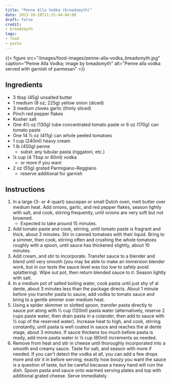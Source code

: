 ```yaml
---
title: "Penne Alla Vodka (breadsmyth)"
date: 2023-10-28T11:25:44-04:00
draft: false
credit:
- breadsmyth
tags:
- food
- pasta
---
```


{{< figure src="/images/food-images/penne-alla-vodka_breadsmyth.jpg" caption="Penne Alla Vodka; image by breadsmyth" alt="Penne alla vodka served with garnish of parmesan" >}}


## Ingredients
- 3 tbsp (45g) unsalted butter
- 1 medium (8 oz; 225g) yellow onion (diced)
- 3 medium cloves garlic (thinly sliced)
- Pinch red pepper flakes
- Kosher salt
- One 4&frac12; oz (130g) tube concentrated tomato paste or 6 oz (170g) can tomato paste
- One 14 &frac12; oz (411g) can whole peeled tomatoes
- 1 cup (240ml) heavy cream
- 1 lb (450g) penne
    - subst: any tubular pasta (riggatoni, etc.)
- &frac14; cup (4 Tbsp or 60ml) vodka
    - or more if you want
- 2 oz (55g) grated Parmigiano-Reggiano
    - reserve additional for garnish

## Instructions
1. In a large (3- or 4-quart) saucepan or small Dutch oven, melt butter over medium heat. Add onions, garlic, and red pepper flakes, season lightly with salt, and cook, stirring frequently, until onions are very soft but not browned.
    - Expected to take around 15 minutes.
1. Add tomato paste and cook, stirring, until tomato paste is fragrant and thick, about 3 minutes. Stir in canned tomatoes with their liquid. Bring to a simmer, then cook, stirring often and crushing the whole tomatoes roughly with a spoon, until sauce has thickened slightly, about 10 minutes.
1. Add cream, and stir to incorporate. Transfer sauce to a blender and blend until very smooth (you may be able to make an immersion blender work, but in our tests the sauce level was too low to safely avoid splattering). Wipe out pot, then return blended sauce to it. Season lightly with salt.
1. In a medium pot of salted boiling water, cook pasta until just shy of al dente, about 3 minutes less than the package directs. About 1 minute before you transfer pasta to sauce, add vodka to tomato sauce and bring to a gentle simmer over medium heat.
1. Using a spider skimmer or slotted spoon, transfer pasta directly to sauce pot along with &frac12; cup (120ml) pasta water (alternatively, reserve 2 cups pasta water, then drain pasta in a colander, then add to sauce with &frac12; cup of the reserved water). Increase heat to high, and cook, stirring constantly, until pasta is well coated in sauce and reaches the al dente stage, about 3 minutes. If sauce thickens too much before pasta is ready, add more pasta water in &frac14; cup (60ml) increments as needed.
1. Remove from heat and stir in cheese until thoroughly incorporated into a smooth and creamy sauce. Taste for salt, and season with more if needed. If you can't detect the vodka at all, you can add a few drops more and stir it in before serving; exactly how boozy you want the sauce is a question of taste, but be careful because a heavy hand will ruin the dish. Spoon pasta and sauce onto warmed serving plates and top with additional grated cheese. Serve immediately.
